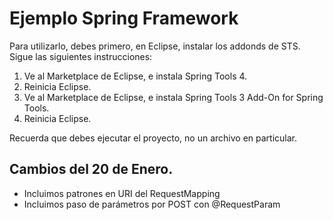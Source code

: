 # Ejemplo Spring Framework

Para utilizarlo, debes primero, en Eclipse, instalar los addonds de STS. Sigue las siguientes instrucciones:

1. Ve al Marketplace de Eclipse, e instala Spring Tools 4.
2. Reinicia Eclipse.
3. Ve al Marketplace de Eclipse, e instala Spring Tools 3 Add-On for Spring Tools.
4. Reinicia Eclipse.

Recuerda que debes ejecutar el proyecto, no un archivo en particular.

## Cambios del 20 de Enero.
- Incluimos patrones en URI del RequestMapping
- Incluimos paso de parámetros por POST con @RequestParam